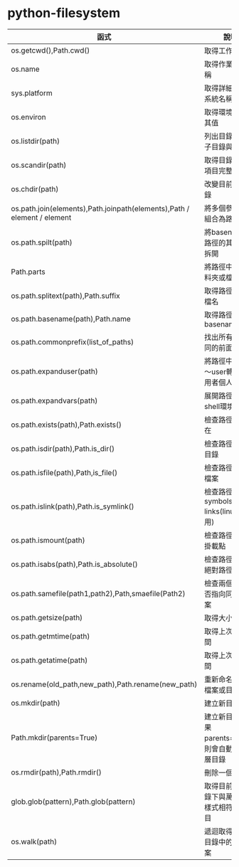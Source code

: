 # python-filesystem

|函式|說明|
|--|--|
|os.getcwd(),Path.cwd()|取得工作目錄|
|os.name|取得作業系統名稱|
|sys.platform|取得詳細的作業系統名稱|
|os.environ|取得環境變數及其值|
|os.listdir(path)|列出目錄中所有子目錄與檔案|
|os.scandir(path)|取得目錄內所有項目完整資訊|
|os.chdir(path)|改變目前工作目錄|
|os.path.join(elements),Path.joinpath(elements),Path / element / element|將多個參數合併組合為路徑名稱|
|os.path.spilt(path)|將basename與路徑的其餘部分拆開|
|Path.parts|將路徑中所有資料夾或檔案拆開|
|os.path.splitext(path),Path.suffix|取得路徑中的副檔名|
|os.path.basename(path),Path.name|取得路徑的basename|
|os.path.commonprefix(list_of_paths)|找出所有路徑共同的前面部份|
|os.path.expanduser(path)|將路徑中的～或～user轉換為使用者個人資料夾|
|os.path.expandvars(path)|展開路徑中的shell環境變數|
|os.path.exists(path),Path.exists()|檢查路徑是否存在|
|os.path.isdir(path),Path.is_dir()|檢查路徑是否為目錄|
|os.path.isfile(path),Path,is_file()|檢查路徑是否為檔案|
|os.path.islink(path),Path.is_symlink()|檢查路徑是否為symbols links(linux 適用)|
|os.path.ismount(path)|檢查路徑是否為掛載點|
|os.path.isabs(path),Path.is_absolute()|檢查路徑是否為絕對路徑|
|os.path.samefile(path1,path2),Path,smaefile(Path2)|檢查兩個路徑是否指向同一個檔案|
|os.path.getsize(path)|取得大小|
|os.path.getmtime(path)|取得上次修改時間|
|os.path.getatime(path)|取得上次存取時間|
|os.rename(old_path,new_path),Path.rename(new_path)|重新命名或搬移檔案或目錄|
|os.mkdir(path)|建立新目錄|
|Path.mkdir(parents=True)|建立新目錄，如果parents=True，則會自動建立多層目錄|
|os.rmdir(path),Path.rmdir()|刪除一個空目錄|
|glob.glob(pattern),Path.glob(pattern)|取得目前工作目錄下與萬用字元樣式相符合的項目|
|os.walk(path)|遞迴取得所有子目錄中的所有檔案|
